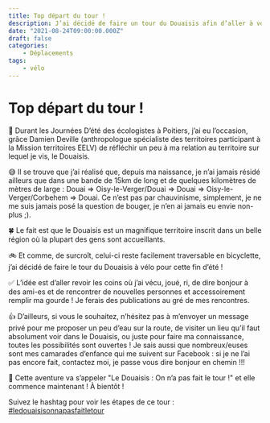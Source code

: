 ```yaml
---
title: Top départ du tour !
description: J’ai décidé de faire un tour du Douaisis afin d’aller à votre rencontre, on se retrouve sur la route ?
date: "2021-08-24T09:00:00.000Z"
draft: false
categories:
    - Déplacements
tags:
    - vélo
---
```


# Top départ du tour !

🌻 Durant les Journées D’été des écologistes à Poitiers, j’ai eu l’occasion, grâce Damien Deville (anthropologue spécialiste des territoires participant à la Mission territoires EELV) de réfléchir un peu à ma relation au territoire sur lequel je vis, le Douaisis.

😅 Il se trouve que j’ai réalisé que, depuis ma naissance, je n’ai jamais résidé ailleurs que dans une bande de 15km de long et de quelques kilomètres de mètres de large : Douai => Oisy-le-Verger/Douai => Douai => Oisy-le-Verger/Corbehem => Douai. Ce n’est pas par chauvinisme, simplement, je ne me suis jamais posé la question de bouger, je n’en ai jamais eu envie non-plus ;).

🍀 Le fait est que le Douaisis est un magnifique territoire inscrit dans un belle région où la plupart des gens sont accueillants.

🚲 Et comme, de surcroît, celui-ci reste facilement traversable en bicyclette, j’ai décidé de faire le tour du Douaisis à vélo pour cette fin d’été !

✅ L’idée est d’aller revoir les coins où j’ai vécu, joué, ri, de dire bonjour à des ami-es et de rencontrer de nouvelles personnes et accessoirement remplir ma gourde ! Je ferais des publications au gré de mes rencontres.

👍 D’ailleurs, si vous le souhaitez, n’hésitez pas à m’envoyer un message privé pour me proposer un peu d’eau sur la route, de visiter un lieu qu’il faut absolument voir dans le Douaisis, ou juste pour faire ma connaissance, toutes les possibilités sont ouvertes ! Je sais aussi que nombreux/euses sont mes camarades d’enfance qui me suivent sur Facebook : si je ne l’ai pas encore fait, contactez moi, je passe vous dire bonjour en chemin !!!

📢 Cette aventure va s’appeler "Le Douaisis : On n’a pas fait le tour !" et elle commence maintenant ! À bientôt !

Suivez le hashtag pour voir les étapes de ce tour : [#ledouaisisonnapasfaitletour](https://www.facebook.com/hashtag/ledouaisisonnapasfaitletour)
